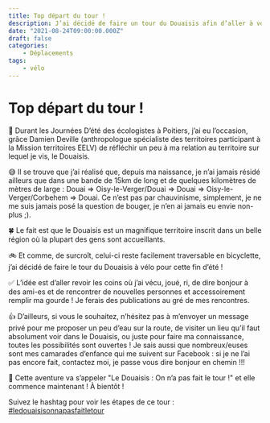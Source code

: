 ```yaml
---
title: Top départ du tour !
description: J’ai décidé de faire un tour du Douaisis afin d’aller à votre rencontre, on se retrouve sur la route ?
date: "2021-08-24T09:00:00.000Z"
draft: false
categories:
    - Déplacements
tags:
    - vélo
---
```


# Top départ du tour !

🌻 Durant les Journées D’été des écologistes à Poitiers, j’ai eu l’occasion, grâce Damien Deville (anthropologue spécialiste des territoires participant à la Mission territoires EELV) de réfléchir un peu à ma relation au territoire sur lequel je vis, le Douaisis.

😅 Il se trouve que j’ai réalisé que, depuis ma naissance, je n’ai jamais résidé ailleurs que dans une bande de 15km de long et de quelques kilomètres de mètres de large : Douai => Oisy-le-Verger/Douai => Douai => Oisy-le-Verger/Corbehem => Douai. Ce n’est pas par chauvinisme, simplement, je ne me suis jamais posé la question de bouger, je n’en ai jamais eu envie non-plus ;).

🍀 Le fait est que le Douaisis est un magnifique territoire inscrit dans un belle région où la plupart des gens sont accueillants.

🚲 Et comme, de surcroît, celui-ci reste facilement traversable en bicyclette, j’ai décidé de faire le tour du Douaisis à vélo pour cette fin d’été !

✅ L’idée est d’aller revoir les coins où j’ai vécu, joué, ri, de dire bonjour à des ami-es et de rencontrer de nouvelles personnes et accessoirement remplir ma gourde ! Je ferais des publications au gré de mes rencontres.

👍 D’ailleurs, si vous le souhaitez, n’hésitez pas à m’envoyer un message privé pour me proposer un peu d’eau sur la route, de visiter un lieu qu’il faut absolument voir dans le Douaisis, ou juste pour faire ma connaissance, toutes les possibilités sont ouvertes ! Je sais aussi que nombreux/euses sont mes camarades d’enfance qui me suivent sur Facebook : si je ne l’ai pas encore fait, contactez moi, je passe vous dire bonjour en chemin !!!

📢 Cette aventure va s’appeler "Le Douaisis : On n’a pas fait le tour !" et elle commence maintenant ! À bientôt !

Suivez le hashtag pour voir les étapes de ce tour : [#ledouaisisonnapasfaitletour](https://www.facebook.com/hashtag/ledouaisisonnapasfaitletour)
